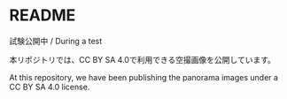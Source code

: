 # README

試験公開中 / During a test

本リポジトリでは、CC BY SA 4.0で利用できる空撮画像を公開しています。

At this repository, we have been publishing the panorama images under a CC BY SA 4.0 license.
